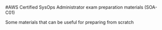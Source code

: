 #AWS Certified SysOps Administrator exam preparation materials (SOA-C01)

Some materials that can be useful for preparing from scratch 
